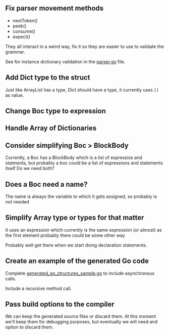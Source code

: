 ## Fix parser movement methods

- nextToken()
- peek()
- consume()
- expect()

They all interact in a weird way, fix it so they are easier to use to validate the grammar.

See for instance dictionary validation in the [parser.go](internal/parser.go) file.
## Add Dict type to the struct

Just like ArrayList has a type, Dict should have a type, it currently uses `[]` as value.

## Change Boc type to expression

## Handle Array of Dictionaries

## Consider simplifying  Boc > BlockBody

Currently, a Boc has a BlockBody which is a list of expressios and statments, but probably a boc could be a list of expressions and statements itself
Do we need both?

## Does a Boc need a name?

The name is always the variable to which it gets assigned, so probably is not needed

## Simplify Array type or types for that matter

It uses an expression which currently is the same expression (or almost) as the first element
probably there could be some other way

Probably well get there when we start doing declaration statements.

## Create an example of the generated Go code

Complete [generated_go_structures_sample.go](internal/testdata/generated_go_structures_sample.go) to include
asynchronous calls.

Include a recursive method call.

## Pass build options to the compiler

We can keep the generated source files or discard them.
At this moment we'll keep them for debugging purposes, but eventually we will need and option to discard them.